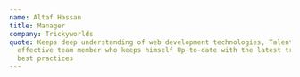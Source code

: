 ```yaml
---
name: Altaf Hassan
title: Manager
company: Trickyworlds
quote: Keeps deep understanding of web development technologies, Talented and
  effective team member who keeps himself Up-to-date with the latest trends and
  best practices
---
```

